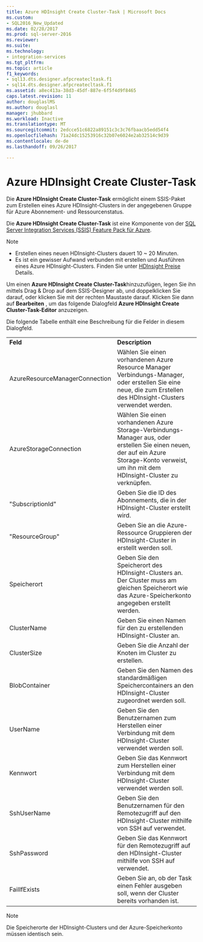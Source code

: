 ```yaml
---
title: Azure HDInsight Create Cluster-Task | Microsoft Docs
ms.custom:
- SQL2016_New_Updated
ms.date: 02/28/2017
ms.prod: sql-server-2016
ms.reviewer: 
ms.suite: 
ms.technology:
- integration-services
ms.tgt_pltfrm: 
ms.topic: article
f1_keywords:
- sql13.dts.designer.afpcreatecltask.f1
- sql14.dts.designer.afpcreatecltask.f1
ms.assetid: a8ec413a-38d3-45df-887e-6f5f4d9f8465
caps.latest.revision: 11
author: douglaslMS
ms.author: douglasl
manager: jhubbard
ms.workload: Inactive
ms.translationtype: MT
ms.sourcegitcommit: 2edcce51c6822a89151c3c3c76fbaacb5edd54f4
ms.openlocfilehash: 71a24dc15253916c32b07e6024e2ab32514c9d39
ms.contentlocale: de-de
ms.lasthandoff: 09/26/2017

---
```

# <a name="azure-hdinsight-create-cluster-task"></a>Azure HDInsight Create Cluster-Task
Die **Azure HDInsight Create Cluster-Task** ermöglicht einem SSIS-Paket zum Erstellen eines Azure HDInsight-Clusters in der angegebenen Gruppe für Azure Abonnement- und Ressourcenstatus.
  
Die **Azure HDInsight Create Cluster-Task** ist eine Komponente von der [SQL Server Integration Services (SSIS) Feature Pack für Azure](../../integration-services/azure-feature-pack-for-integration-services-ssis.md).
  
> [!NOTE]  
> - Erstellen eines neuen HDInsight-Clusters dauert 10 ~ 20 Minuten.  
> - Es ist ein gewisser Aufwand verbunden mit erstellen und Ausführen eines Azure HDInsight-Clusters. Finden Sie unter [HDInsight Preise](http://azure.microsoft.com/en-us/pricing/details/hdinsight/) Details.  
  
Um einen **Azure HDInsight Create Cluster-Task**hinzuzufügen, legen Sie ihn mittels Drag &amp; Drop auf dem SSIS-Designer ab, und doppelklicken Sie darauf, oder klicken Sie mit der rechten Maustaste darauf. Klicken Sie dann auf **Bearbeiten** , um das folgende Dialogfeld **Azure HDInsight Create Cluster-Task-Editor** anzuzeigen.  
  
Die folgende Tabelle enthält eine Beschreibung für die Felder in diesem Dialogfeld.  
  
|||  
|-|-|  
|**Feld**|**Description**|  
|AzureResourceManagerConnection|Wählen Sie einen vorhandenen Azure Resource Manager Verbindungs-Manager, oder erstellen Sie eine neue, die zum Erstellen des HDInsight-Clusters verwendet werden.|  
|AzureStorageConnection|Wählen Sie einen vorhandenen Azure Storage-Verbindungs-Manager aus, oder erstellen Sie einen neuen, der auf ein Azure Storage-Konto verweist, um ihn mit dem HDInsight-Cluster zu verknüpfen.|
|"SubscriptionId"|Geben Sie die ID des Abonnements, die in der HDInsight-Cluster erstellt wird.|
|"ResourceGroup"|Geben Sie an die Azure-Ressource Gruppieren der HDInsight-Cluster in erstellt werden soll.|
|Speicherort|Geben Sie den Speicherort des HDInsight-Clusters an. Der Cluster muss am gleichen Speicherort wie das Azure-Speicherkonto angegeben erstellt werden.|  
|ClusterName|Geben Sie einen Namen für den zu erstellenden HDInsight-Cluster an.|  
|ClusterSize|Geben Sie die Anzahl der Knoten im Cluster zu erstellen.|  
|BlobContainer|Geben Sie den Namen des standardmäßigen Speichercontainers an den HDInsight-Cluster zugeordnet werden soll.|  
|UserName|Geben Sie den Benutzernamen zum Herstellen einer Verbindung mit dem HDInsight-Cluster verwendet werden soll.|  
|Kennwort|Geben Sie das Kennwort zum Herstellen einer Verbindung mit dem HDInsight-Cluster verwendet werden soll.|
|SshUserName|Geben Sie den Benutzernamen für den Remotezugriff auf den HDInsight-Cluster mithilfe von SSH auf verwendet.|
|SshPassword|Geben Sie das Kennwort für den Remotezugriff auf den HDInsight-Cluster mithilfe von SSH auf verwendet.|
|FailIfExists|Geben Sie an, ob der Task einen Fehler ausgeben soll, wenn der Cluster bereits vorhanden ist.|  
  
> [!NOTE]  
> Die Speicherorte der HDInsight-Clusters und der Azure-Speicherkonto müssen identisch sein.


